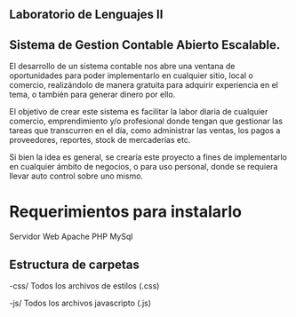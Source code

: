 ## Laboratorio de Lenguajes II 

Sistema de Gestion Contable Abierto Escalable. 
----------------------------------------------

El desarrollo de un sistema contable nos abre una ventana de oportunidades para poder implementarlo en cualquier sitio, local o comercio, realizándolo de manera gratuita para adquirir experiencia en el tema, o también para generar dinero por ello.

El objetivo de crear este sistema es facilitar la labor diaria de cualquier comercio, emprendimiento y/o profesional donde tengan que gestionar las tareas que transcurren en el día, como administrar las ventas, los pagos a proveedores, reportes, stock de mercaderías etc.

Si bien la idea es general, se crearía este proyecto a fines de implementarlo en cualquier ámbito de negocios, o para uso personal, donde se requiera llevar auto control sobre uno mismo.

# Requerimientos para instalarlo

Servidor Web Apache 
PHP
MySql

## Estructura de carpetas

-css/ Todos los archivos de estilos (.css)

-js/ Todos los archivos javascripto (.js)



